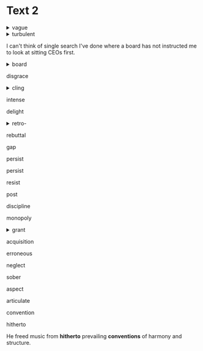 # Text 2
<details>
<summary>vague</summary>

    vague excuses

</details>

<details>
<summary>turbulent</summary>

    A turbulent business environment

</details>

I can't think of single search I've done where a board has not instructed me to look at sitting CEOs first.

<details>
<summary>board</summary>

    董事会

</details>

disgrace

<details>
<summary>cling</summary>

    top performers used to cling to their posts

</details>

intense

delight

<details>
<summary>retro-</summary>

  - retrospect
  happiness in retrospect

</details>

rebuttal

gap

persist

persist

resist

post

discipline

monopoly

<details>
<summary>grant</summary>

  take for granted
  federal research grants rose fourfold

</details>

acquisition

erroneous

neglect

sober

aspect

articulate

convention

hitherto

He freed music from **hitherto** prevailing **conventions** of harmony and structure.
